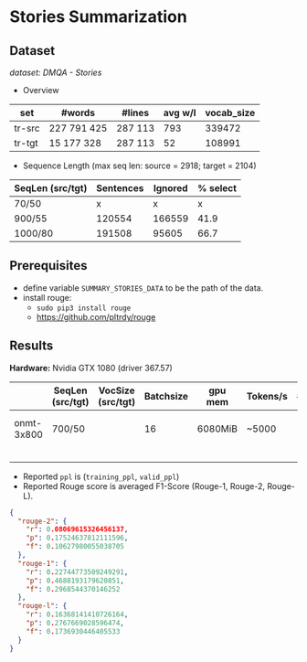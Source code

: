 # Stories Summarization


## Dataset
*dataset: DMQA - Stories*

* Overview 

 |  set  |   #words  | #lines  | avg w/l | vocab_size |
 |-------|-----------|---------|---------|------------|
 | tr-src|227 791 425|287 113  |  793    |   339472   |
 | tr-tgt|15 177 328 |287 113  |  52     |   108991   |


* Sequence Length (max seq len: source = 2918; target = 2104) 

 | SeqLen (src/tgt) |    Sentences    | Ignored   |  % select  |
 |------------------|-----------------|-----------|------------|
 |   70/50          |        x        |   x       |     x      |
 |   900/55         |        120554   |  166559   |    41.9    |
 |   1000/80        |    191508       |   95605   |    66.7    |
 
## Prerequisites
* define variable `SUMMARY_STORIES_DATA` to be the path of the data.
* install rouge:
  * `sudo pip3 install rouge`
  * https://github.com/pltrdy/rouge
  
  
## Results  

**Hardware:** Nvidia GTX 1080 (driver 367.57)

|                | SeqLen (src/tgt) | VocSize (src/tgt) | Batchsize | gpu mem | Tokens/s | #epoch |ppl| time | rouge |
|----------------|------------------|-------------------|-----------|---------|----------|--------|-----------|------|-------|
|onmt-3x800      |  700/50          |                   |  16       | 6080MiB | ~5000    |   13   |           |      |29,6-10,6-17,3|
|                |                  |                   |           |         |          |        |           |      |       |
|                |                  |                   |           |         |          |        |           |      |       |
|                |                  |                   |           |         |          |        |           |      |       |
|                |                  |                   |           |         |          |        |           |      |       |

* Reported `ppl` is (`training_ppl`, `valid_ppl`)
* Reported Rouge score is averaged F1-Score (Rouge-1, Rouge-2, Rouge-L).
```json
{
  "rouge-2": {
    "r": 0.08069615326456137,
    "p": 0.17524637812111596,
    "f": 0.10627980055038705
  },
  "rouge-1": {
    "r": 0.22744773509249291,
    "p": 0.4688193179620851,
    "f": 0.2968544370146252
  },
  "rouge-l": {
    "r": 0.16368141410726164,
    "p": 0.2767669028596474,
    "f": 0.1736930446405533
  }
}

```


